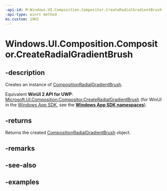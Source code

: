 ```yaml
---
-api-id: M:Windows.UI.Composition.Compositor.CreateRadialGradientBrush
-api-type: winrt method
ms.custom: 19H1
---
```


<!-- Method syntax.
public CompositionRadialGradientBrush Compositor.CreateRadialGradientBrush()
-->

# Windows.UI.Composition.Compositor.CreateRadialGradientBrush

## -description

Creates an instance of [CompositionRadialGradientBrush](compositionradialgradientbrush.md).

Equivalent **WinUI 2 API for UWP**: [Microsoft.UI.Composition.Compositor.CreateRadialGradientBrush](/windows/winui/api/microsoft.ui.composition.compositor.createradialgradientbrush) (for WinUI in the [Windows App SDK](/windows/apps/windows-app-sdk/), see the **[Windows App SDK namespaces](/windows/windows-app-sdk/api/winrt/)**).

## -returns

Returns the created [CompositionRadialGradientBrush](compositionradialgradientbrush.md) object.

## -remarks

## -see-also

## -examples

